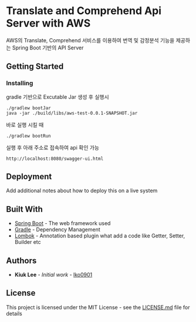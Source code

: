# Translate and Comprehend Api Server with AWS

AWS의 Translate, Comprehend 서비스를 이용하여 번역 및 감정분석 기능을 제공하는 Spring Boot 기반의 API Server

## Getting Started


### Installing

gradle 기반으로 Excutable Jar 생성 후 실행시

```
./gradlew bootJar
java -jar ./build/libs/aws-test-0.0.1-SNAPSHOT.jar
```

바로 실행 시킬 때

```
./gradlew bootRun
```

실행 후 아래 주소로 접속하여 api 확인 가능
```
http://localhost:8080/swagger-ui.html
```

## Deployment

Add additional notes about how to deploy this on a live system

## Built With

* [Spring Boot](https://spring.io/projects/spring-boot) - The web framework used
* [Gradle](https://gradle.org) - Dependency Management
* [Lombok](https://projectlombok.org) - Annotation based plugin what add a code like Getter, Setter, Builder etc

## Authors

* **Kiuk Lee** - *Initial work* - [lko0901](https://github.com/lko0901)

## License

This project is licensed under the MIT License - see the [LICENSE.md](LICENSE.md) file for details
